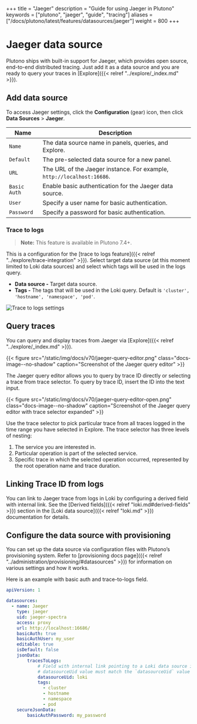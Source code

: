 +++
title = "Jaeger"
description = "Guide for using Jaeger in Plutono"
keywords = ["plutono", "jaeger", "guide", "tracing"]
aliases = ["/docs/plutono/latest/features/datasources/jaeger"]
weight = 800
+++

# Jaeger data source

Plutono ships with built-in support for Jaeger, which provides open source, end-to-end distributed tracing.
Just add it as a data source and you are ready to query your traces in [Explore]({{< relref "../explore/_index.md" >}}).

## Add data source

To access Jaeger settings, click the **Configuration** (gear) icon, then click **Data Sources** > **Jaeger**.

| Name         | Description                                                            |
| ------------ | ---------------------------------------------------------------------- |
| `Name`       | The data source name in panels, queries, and Explore.                  |
| `Default`    | The pre-selected data source for a new panel.                          |
| `URL`        | The URL of the Jaeger instance. For example, `http://localhost:16686`. |
| `Basic Auth` | Enable basic authentication for the Jaeger data source.                |
| `User`       | Specify a user name for basic authentication.                          |
| `Password`   | Specify a password for basic authentication.                           |

### Trace to logs

> **Note:** This feature is available in Plutono 7.4+.

This is a configuration for the [trace to logs feature]({{< relref "../explore/trace-integration" >}}). Select target data source (at this moment limited to Loki data sources) and select which tags will be used in the logs query.

- **Data source -** Target data source.
- **Tags -** The tags that will be used in the Loki query. Default is `'cluster', 'hostname', 'namespace', 'pod'`.

![Trace to logs settings](/static/img/docs/explore/trace-to-logs-settings-7-4.png "Screenshot of the trace to logs settings")

## Query traces

You can query and display traces from Jaeger via [Explore]({{< relref "../explore/_index.md" >}}).

{{< figure src="/static/img/docs/v70/jaeger-query-editor.png" class="docs-image--no-shadow" caption="Screenshot of the Jaeger query editor" >}}

The Jaeger query editor allows you to query by trace ID directly or selecting a trace from trace selector. To query by trace ID, insert the ID into the text input.

{{< figure src="/static/img/docs/v70/jaeger-query-editor-open.png" class="docs-image--no-shadow" caption="Screenshot of the Jaeger query editor with trace selector expanded" >}}

Use the trace selector to pick particular trace from all traces logged in the time range you have selected in Explore. The trace selector has three levels of nesting:

1. The service you are interested in.
1. Particular operation is part of the selected service.
1. Specific trace in which the selected operation occurred, represented by the root operation name and trace duration.

## Linking Trace ID from logs

You can link to Jaeger trace from logs in Loki by configuring a derived field with internal link. See the [Derived fields]({{< relref "loki.md#derived-fields" >}}) section in the [Loki data source]({{< relref "loki.md" >}}) documentation for details.

## Configure the data source with provisioning

You can set up the data source via configuration files with Plutono’s provisioning system. Refer to [provisioning docs page]({{< relref "../administration/provisioning/#datasources" >}}) for information on various settings and how it works.

Here is an example with basic auth and trace-to-logs field.

```yaml
apiVersion: 1

datasources:
  - name: Jaeger
    type: jaeger
    uid: jaeger-spectra
    access: proxy
    url: http://localhost:16686/
    basicAuth: true
    basicAuthUser: my_user
    editable: true
    isDefault: false
    jsonData:
        tracesToLogs:
            # Field with internal link pointing to a Loki data source in Plutono.
            # datasourceUid value must match the `datasourceUid` value of the Loki data source.
            datasourceUid: loki
            tags:
              - cluster
              - hostname
              - namespace
              - pod
    secureJsonData:
        basicAuthPassword: my_password
